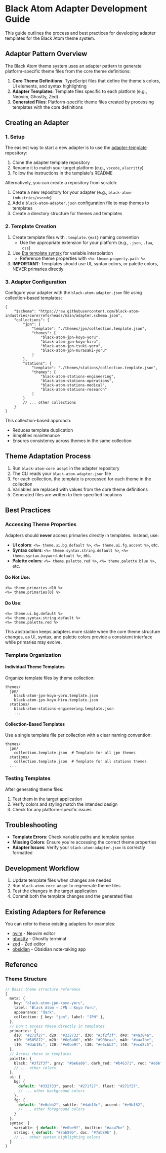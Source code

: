 # Black Atom Adapter Development Guide

This guide outlines the process and best practices for developing adapter templates for the Black Atom theme system.

## Adapter Pattern Overview

The Black Atom theme system uses an adapter pattern to generate platform-specific theme files from the core theme definitions:

1. **Core Theme Definitions**: TypeScript files that define the theme's colors, UI elements, and syntax highlighting
2. **Adapter Templates**: Template files specific to each platform (e.g., Neovim, Ghostty, Zed)
3. **Generated Files**: Platform-specific theme files created by processing templates with the core definitions

## Creating an Adapter

### 1. Setup

The easiest way to start a new adapter is to use the [adapter-template](https://github.com/black-atom-industries/adapter-template) repository:

1. Clone the adapter template repository
2. Rename it to match your target platform (e.g., `vscode`, `alacritty`)
3. Follow the instructions in the template's README

Alternatively, you can create a repository from scratch:

1. Create a new repository for your adapter (e.g., `black-atom-industries/vscode`)
2. Add a `black-atom-adapter.json` configuration file to map themes to templates
3. Create a directory structure for themes and templates

### 2. Template Creation

1. Create template files with `.template.{ext}` naming convention
   - Use the appropriate extension for your platform (e.g., `.json`, `.lua`, `.css`)
2. Use [Eta template syntax](https://eta.js.org/) for variable interpolation
   - Reference theme properties with `<%= theme.property.path %>`
3. **IMPORTANT**: Templates should use UI, syntax colors, or palette colors, NEVER primaries directly

### 3. Adapter Configuration

Configure your adapter with the `black-atom-adapter.json` file using collection-based templates:

```jsonc
{
    "$schema": "https://raw.githubusercontent.com/black-atom-industries/core/refs/heads/main/adapter.schema.json",
    "collections": {
        "jpn": {
            "template": "./themes/jpn/collection.template.json",
            "themes": [
                "black-atom-jpn-koyo-yoru",
                "black-atom-jpn-koyo-hiru",
                "black-atom-jpn-tsuki-yoru",
                "black-atom-jpn-murasaki-yoru"
            ]
        },
        "stations": {
            "template": "./themes/stations/collection.template.json",
            "themes": [
                "black-atom-stations-engineering",
                "black-atom-stations-operations",
                "black-atom-stations-medical",
                "black-atom-stations-research"
            ]
        }
        // ... other collections
    }
}
```

This collection-based approach:

- Reduces template duplication
- Simplifies maintenance
- Ensures consistency across themes in the same collection

## Theme Adaptation Process

1. Run `black-atom-core adapt` in the adapter repository
2. The CLI reads your `black-atom-adapter.json` file
3. For each collection, the template is processed for each theme in the collection
4. Variables are replaced with values from the core theme definitions
5. Generated files are written to their specified locations

## Best Practices

### Accessing Theme Properties

Adapters should **never** access primaries directly in templates. Instead, use:

- **UI colors**: `<%= theme.ui.bg.default %>`, `<%= theme.ui.fg.accent %>`, etc.
- **Syntax colors**: `<%= theme.syntax.string.default %>`, `<%= theme.syntax.keyword.default %>`, etc.
- **Palette colors**: `<%= theme.palette.red %>`, `<%= theme.palette.blue %>`, etc.

#### Do Not Use:

```
<%= theme.primaries.d10 %>
<%= theme.primaries[0] %>
```

#### Do Use:

```
<%= theme.ui.bg.default %>
<%= theme.syntax.string.default %>
<%= theme.palette.red %>
```

This abstraction keeps adapters more stable when the core theme structure changes, as UI, syntax, and palette colors provide a consistent interface while primaries may evolve.

### Template Organization

#### Individual Theme Templates

Organize template files by theme collection:

```
themes/
  jpn/
    black-atom-jpn-koyo-yoru.template.json
    black-atom-jpn-koyo-hiru.template.json
  stations/
    black-atom-stations-engineering.template.json
    ...
```

#### Collection-Based Templates

Use a single template file per collection with a clear naming convention:

```
themes/
  jpn/
    collection.template.json  # Template for all jpn themes
  stations/
    collection.template.json  # Template for all stations themes
  ...
```

### Testing Templates

After generating theme files:

1. Test them in the target application
2. Verify colors and styling match the intended design
3. Check for any platform-specific issues

## Troubleshooting

- **Template Errors**: Check variable paths and template syntax
- **Missing Colors**: Ensure you're accessing the correct theme properties
- **Adapter Issues**: Verify your `black-atom-adapter.json` is correctly formatted

## Development Workflow

1. Update template files when changes are needed
2. Run `black-atom-core adapt` to regenerate theme files
3. Test the changes in the target application
4. Commit both the template changes and the generated files

## Existing Adapters for Reference

You can refer to these existing adapters for examples:

- [nvim](https://github.com/black-atom-industries/nvim) - Neovim editor
- [ghostty](https://github.com/black-atom-industries/ghostty) - Ghostty terminal
- [zed](https://github.com/black-atom-industries/zed) - Zed editor
- [obsidian](https://github.com/black-atom-industries/obsidian) - Obsidian note-taking app

## Reference

### Theme Structure

```typescript
// Basic theme structure reference
{
  meta: {
    key: "black-atom-jpn-koyo-yoru",
    label: "Black Atom — JPN ∷ Koyo Yoru",
    appearance: "dark",
    collection: { key: "jpn", label: "JPN" },
  },
  // Don't access these directly in templates
  primaries: {
    d10: "#271f27", d20: "#332733", d30: "#3f2f3f", d40: "#4a384a",
    m10: "#605872", m20: "#6e6a86", m30: "#908caa", m40: "#aaa7be",
    l10: "#dab18c", l20: "#e0be9f", l30: "#e6cbb2", l40: "#ecd8c5",
  },
  // Access these in templates
  palette: {
    black: "#3f2f3f", gray: "#6e6a86", dark_red: "#b46371", red: "#eb6f84",
    // ... other colors
  },
  ui: {
    bg: {
      default: "#332733", panel: "#271f27", float: "#271f27",
      // ... other background colors
    },
    fg: {
      default: "#e6cbb2", subtle: "#dab18c", accent: "#e9b162",
      // ... other foreground colors
    }
  },
  syntax: {
    variable: { default: "#e0be9f", builtin: "#aaa7be" },
    string: { default: "#7ab89b", doc: "#7ab89b" },
    // ... other syntax highlighting colors
  }
}
```
